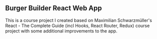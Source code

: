 ## Burger Builder React Web App

This is a course project I created based on Maximilian Schwarzmüller's React - The Complete Guide (incl Hooks, React Router, Redux) course project with some additional improvements to the app.
